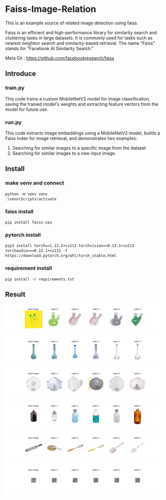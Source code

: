 # Faiss-Image-Relation

This is an example source of related image detection using faiss.

Faiss is an efficient and high-performance library for similarity search and clustering tasks in large datasets. It is commonly used for tasks such as nearest neighbor search and similarity-based retrieval. The name "Faiss" stands for "Facebook AI Similarity Search."

Meta Git : https://github.com/facebookresearch/faiss

## Introduce

### train.py

This code trains a custom MobileNetV2 model for image classification, saving the trained model's weights and extracting feature vectors from the model for future use.

### run.py

This code extracts image embeddings using a MobileNetV2 model, builds a Faiss index for image retrieval, and demonstrates two examples:

1) Searching for similar images to a specific image from the dataset
2) Searching for similar images to a new input image.

## Install

### make venv and connect

```terminal
python -m venv venv
.\venv\Scripts\activate
```

### faiss install

```terminal
pip install faiss-cpu
```

### pytorch install

```terminal
pip3 install torch==1.12.1+cu113 torchvision==0.13.1+cu113 torchaudio===0.12.1+cu113 -f https://download.pytorch.org/whl/torch_stable.html
```

### requirement install

```terminal
pip install -r requirements.txt
```

## Result

![capture](README/Figure_1.png)
![capture](README/Figure_2.png)
![capture](README/Figure_3.png)
![capture](README/Figure_4.png)
![capture](README/Figure_5.png)
![capture](README/Figure_6.png)
